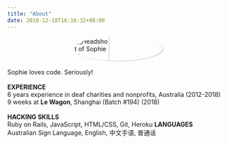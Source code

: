 ```yaml
---
title: "About"
date: 2018-12-18T16:16:32+08:00
---
```


<div style="display: flex; justify-content: center;">
  <img src="/images/avatar.png" alt="Headshot of Sophie Li" style="border-radius: 50%; box-shadow: 2px 1px 1px rgba(0, 0, 0, 0.2); width: 40%; height: 40%;">
</div>
</br>
<div>
  Sophie loves code. Seriously!
  <br>
  <br>
  <strong>EXPERIENCE</strong>
  <br>
  6 years experience in deaf charities and nonprofits, Australia (2012-2018)
  <br>
  9 weeks at <strong>Le Wagon</strong>, Shanghai (Batch #194) (2018)
  <br>
  <br>
  <strong>HACKING SKILLS</strong>
  <br>
  Ruby on Rails, JavaScript, HTML/CSS, Git, Heroku
  <strong>LANGUAGES</strong>
  <br>
  Australian Sign Language, English, 中文手语, 普通话
</div>
